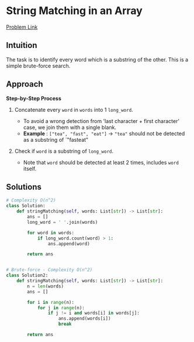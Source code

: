 **String Matching in an Array**
=
[Problem Link](https://leetcode.com/problems/string-matching-in-an-array/description)

## Intuition
The task is to identify every word which is a substring of the other. This is a simple brute-force search.

## Approach
**Step-by-Step Process**

1. Concatenate every `word` in `words` into 1 `long_word`.
   - To avoid a wrong detection from 'last character + first character' case, we join them with a single blank.
   - **Example** : `["tea", "fast", "eat"]` -> `"tea"` should not be detected as a substring of `"fasteat"

2. Check if `word` is a substring of `long_word`.
   - Note that `word` should be detected at least 2 times, includes `word` itself.
  
## Solutions
```python
# Complexity O(n^2)
class Solution:
    def stringMatching(self, words: List[str]) -> List[str]:
        ans = []
        long_word = ' '.join(words)

        for word in words:
            if long_word.count(word) > 1:
                ans.append(word)

        return ans


# Brute-force - Complexity O(n^2)
class Solution2:
    def stringMatching(self, words: List[str]) -> List[str]:
        n = len(words)
        ans = []

        for i in range(n):
            for j in range(n):
                if j != i and words[i] in words[j]:
                    ans.append(words[i])
                    break

        return ans
```
